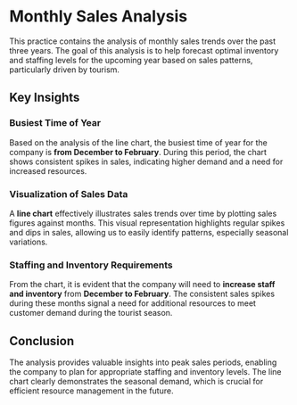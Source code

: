 # Monthly Sales Analysis

This practice contains the analysis of monthly sales trends over the past three years. The goal of this analysis is to help forecast optimal inventory and staffing levels for the upcoming year based on sales patterns, particularly driven by tourism.

## Key Insights

### Busiest Time of Year
Based on the analysis of the line chart, the busiest time of year for the company is **from December to February**. During this period, the chart shows consistent spikes in sales, indicating higher demand and a need for increased resources.

### Visualization of Sales Data
A **line chart** effectively illustrates sales trends over time by plotting sales figures against months. This visual representation highlights regular spikes and dips in sales, allowing us to easily identify patterns, especially seasonal variations.

### Staffing and Inventory Requirements
From the chart, it is evident that the company will need to **increase staff and inventory** from **December to February**. The consistent sales spikes during these months signal a need for additional resources to meet customer demand during the tourist season.

## Conclusion
The analysis provides valuable insights into peak sales periods, enabling the company to plan for appropriate staffing and inventory levels. The line chart clearly demonstrates the seasonal demand, which is crucial for efficient resource management in the future.

